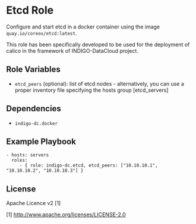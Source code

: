 Etcd Role
=========

Configure and start etcd in a docker container using the image `quay.io/coreos/etcd:latest`. 

This role has been specifically developed to be used for the deployment of calico in the framework of INDIGO-DataCloud project.

Role Variables
--------------
- `etcd_peers` (optional): list of etcd nodes - alternatively, you can use a proper inventory file specifying the hosts group [etcd_servers]

Dependencies
------------

- `indigo-dc.docker`

Example Playbook
----------------

    - hosts: servers
      roles:
         - { role: indigo-dc.etcd, etcd_peers: ["10.10.10.1", "10.10.10.2", "10.10.10.3"] }

License
-------

Apache Licence v2 [1]

[1] http://www.apache.org/licenses/LICENSE-2.0

